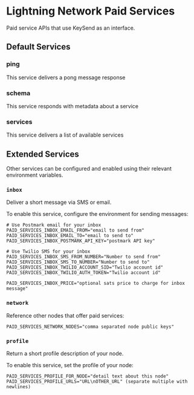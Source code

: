 # Lightning Network Paid Services

Paid service APIs that use KeySend as an interface.

## Default Services

### ping

This service delivers a pong message response

### schema

This service responds with metadata about a service

### services

This service delivers a list of available services

## Extended Services

Other services can be configured and enabled using their relevant environment variables.

### `inbox`

Deliver a short message via SMS or email.

To enable this service, configure the environment for sending messages:

```
# Use Postmark email for your inbox
PAID_SERVICES_INBOX_EMAIL_FROM="email to send from"
PAID_SERVICES_INBOX_EMAIL_TO="email to send to"
PAID_SERVICES_INBOX_POSTMARK_API_KEY="postmark API key"

# Use Twilio SMS for your inbox
PAID_SERVICES_INBOX_SMS_FROM_NUMBER="Number to send from"
PAID_SERVICES_INBOX_SMS_TO_NUMBER="Number to send to"
PAID_SERVICES_INBOX_TWILIO_ACCOUNT_SID="Twilio account id"
PAID_SERVICES_INBOX_TWILIO_AUTH_TOKEN="Twilio account id"

PAID_SERVICES_INBOX_PRICE="optional sats price to charge for inbox message"
```

### `network`

Reference other nodes that offer paid services:

```
PAID_SERVICES_NETWORK_NODES="comma separated node public keys"
```

### `profile`

Return a short profile description of your node.

To enable this service, set the profile of your node:

```
PAID_SERVICES_PROFILE_FOR_NODE="detail text about this node"
PAID_SERVICES_PROFILE_URLS="URL\nOTHER_URL" (separate multiple with newlines)
```
